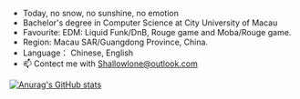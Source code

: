 - Today, no snow, no sunshine, no emotion
- Bachelor's degree in Computer Science at City University of Macau
- Favourite: EDM: Liquid Funk/DnB, Rouge game and Moba/Rouge game.
- Region: Macau SAR/Guangdong Province, China.
- Language： Chinese, English 
- 📫 Contect me with Shallowlone@outlook.com


<!---
ShallowLone/ShallowLone is a ✨ special ✨ repository because its `README.md` (this file) appears on your GitHub profile.
You can click the Preview link to take a look at your changes.
--->
[![Anurag's GitHub stats](https://github-readme-stats.vercel.app/api?username=Shallowlone)](https://github.com/anuraghazra/github-readme-stats)

